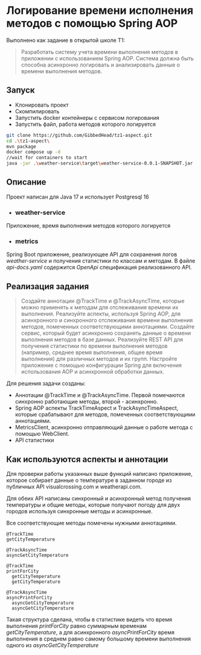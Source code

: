 # Логирование времени исполнения методов с помощью Spring AOP

Выполнено как задание в открытой школе T1:
> Разработать систему учета времени выполнения методов в приложении с использованием Spring AOP. Система должна быть способна асинхронно логировать и анализировать данные о времени выполнения методов.


## Запуск

* Клонировать проект
* Скомпилировать
* Запустить docker контейнеры с сервисом логирования
* Запустить файл, работа методов которого логируется


```bash
git clone https://github.com/GibbedHead/tz1-aspect.git
cd .\tz1-aspect\
mvn package
docker compose up -d
//wait for containers to start
java -jar .\weather-service\target\weather-service-0.0.1-SNAPSHOT.jar
```


## Описание

Проект написан для Java 17 и использует Postgresql 16

* ### weather-service
Приложение, время выполнения методов которого логируется
* ### metrics
Spring Boot приложение, реализующее API для сохранения логов *weather-service* и получения статистики по классам и методам.
В файле *api-docs.yaml* содержится *OpenApi* спецификация реализованного API.

## Реализация задания
> Создайте аннотации @TrackTime и @TrackAsyncTime, которые можно применять к методам для отслеживания времени их выполнения.
Реализуйте аспекты, используя Spring AOP, для асинхронного и синхронного отслеживания времени выполнения методов, помеченных соответствующими аннотациями.
Создайте сервис, который будет асинхронно сохранять данные о времени выполнения методов в базе данных.
Реализуйте REST API для получения статистики по времени выполнения методов (например, среднее время выполнения, общее время выполнения) для различных методов и их групп.
Настройте приложение с помощью конфигурации Spring для включения использования AOP и асинхронной обработки данных.

Для решения задачи созданы:
* Аннотации @TrackTime и @TrackAsyncTime. Первой помечаются синхронно работающие методы, второй - асинхронно.
* Spring AOP аспекты TrackTimeAspect и TrackAsyncTimeAspect, которые срабатывают для методов, помеченных соответствующими аннотациями.
* MetricsClient, асинхронно отправляющий данные о работе метода с помощью WebClient.
* API статистики

## Как используются аспекты и аннотации
Для проверки работы указанных выше функций написано приложение, которое собирает данные о температуре в заданном городе из публичных API visualcrossing.com и weatherapi.com.

Для обеих API написаны синхронный и асинхронный метод получения температуры и общие методы, которые получают погоду для двух городов используя синхронные методы и асинхронные.

Все соответствующие методы помечены нужными аннотациями.
```
@TrackTime
getCityTemperature

@TrackAsyncTime
asyncGetCityTemperature

@TrackTime
printForCity
  getCityTemperature
  getCityTemperature

@TrackAsyncTime
asyncPrintForCity
  asyncGetCityTemperature
  asyncGetCityTemperature
```

Такая структура сделана, чтобы в статистике видеть что время выполнения *printForCity* равно суммарным временам *getCityTemperature*, а для асинхронного *asyncPrintForCity* время выполнения в среднем равно самому большому времени выполнения одного из *asyncGetCityTemperature*